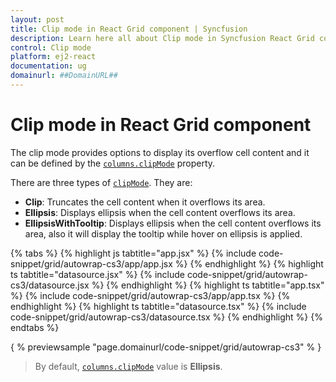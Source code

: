```yaml
---
layout: post
title: Clip mode in React Grid component | Syncfusion
description: Learn here all about Clip mode in Syncfusion React Grid component of Syncfusion Essential JS 2 and more.
control: Clip mode 
platform: ej2-react
documentation: ug
domainurl: ##DomainURL##
---
```


# Clip mode in React Grid component

The clip mode provides options to display its overflow cell content and it can be defined by the [`columns.clipMode`](https://ej2.syncfusion.com/angular/documentation/api/grid/column/#clipmode) property.

There are three types of [`clipMode`](https://ej2.syncfusion.com/angular/documentation/api/grid/column/#clipmode). They are:

* **Clip**: Truncates the cell content when it overflows its area.
* **Ellipsis**: Displays ellipsis when the cell content overflows its area.
* **EllipsisWithTooltip**: Displays ellipsis when the cell content overflows its area,
 also it will display the tooltip while hover on ellipsis is applied.

{% tabs %}
{% highlight js tabtitle="app.jsx" %}
{% include code-snippet/grid/autowrap-cs3/app/app.jsx %}
{% endhighlight %}
{% highlight ts tabtitle="datasource.jsx" %}
{% include code-snippet/grid/autowrap-cs3/datasource.jsx %}
{% endhighlight %}
{% highlight ts tabtitle="app.tsx" %}
{% include code-snippet/grid/autowrap-cs3/app/app.tsx %}
{% endhighlight %}
{% highlight ts tabtitle="datasource.tsx" %}
{% include code-snippet/grid/autowrap-cs3/datasource.tsx %}
{% endhighlight %}
{% endtabs %}

{ % previewsample "page.domainurl/code-snippet/grid/autowrap-cs3" % }

>By default, [`columns.clipMode`](https://ej2.syncfusion.com/angular/documentation/api/grid/column/#clipmode) value is **Ellipsis**.